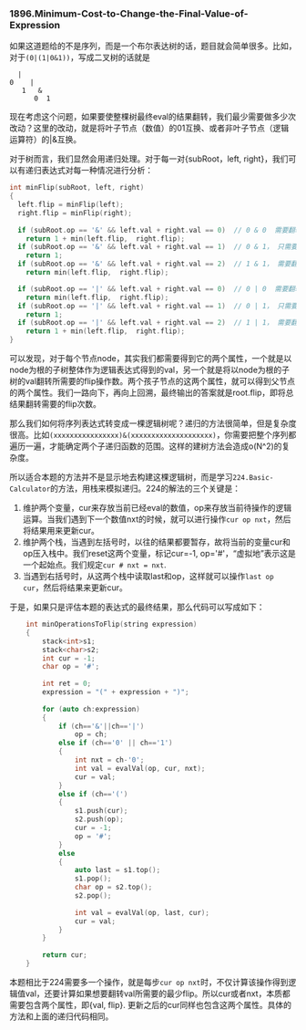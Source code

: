 ### 1896.Minimum-Cost-to-Change-the-Final-Value-of-Expression

如果这道题给的不是序列，而是一个布尔表达树的话，题目就会简单很多。比如，对于```(0|(1|0&1))```，写成二叉树的话就是
```
  |
0    |
   1   &
      0  1   
```
现在考虑这个问题，如果要使整棵树最终eval的结果翻转，我们最少需要做多少次改动？这里的改动，就是将叶子节点（数值）的01互换、或者非叶子节点（逻辑运算符）的|&互换。

对于树而言，我们显然会用递归处理。对于每一对{subRoot，left, right}，我们可以有递归表达式对每一种情况进行分析：
```cpp
int minFlip(subRoot, left, right)
{
  left.flip = minFlip(left);
  right.flip = minFlip(right);
  
  if (subRoot.op == '&' && left.val + right.val == 0)  // 0 & 0  需要翻转一个数字，再翻转逻辑符
    return 1 + min(left.flip,  right.flip);
  if (subRoot.op == '&' && left.val + right.val == 1)  // 0 & 1， 只需要翻转逻辑符
    return 1;
  if (subRoot.op == '&' && left.val + right.val == 2)  // 1 & 1， 需要翻一个数字
    return min(left.flip,  right.flip);  

  if (subRoot.op == '|' && left.val + right.val == 0)  // 0 | 0  需要翻转一个数字
    return min(left.flip,  right.flip);
  if (subRoot.op == '|' && left.val + right.val == 1)  // 0 | 1， 只需要翻转逻辑符
    return 1;
  if (subRoot.op == '|' && left.val + right.val == 2)  // 1 | 1， 需要翻一个数字，再翻转逻辑符
    return 1 + min(left.flip,  right.flip);  
}
```
可以发现，对于每个节点node，其实我们都需要得到它的两个属性，一个就是以node为根的子树整体作为逻辑表达式得到的val，另一个就是将以node为根的子树的val翻转所需要的flip操作数。两个孩子节点的这两个属性，就可以得到父节点的两个属性。我们一路向下，再向上回溯，最终输出的答案就是root.flip，即将总结果翻转需要的flip次数。

那么我们如何将序列表达式转变成一棵逻辑树呢？递归的方法很简单，但是复杂度很高。比如```(xxxxxxxxxxxxxxxx)&(xxxxxxxxxxxxxxxxxxxx)```，你需要把整个序列都遍历一遍，才能确定两个子递归函数的范围。这样的建树方法会造成o(N^2)的复杂度。

所以适合本题的方法并不是显示地去构建这棵逻辑树，而是学习```224.Basic-Calculator```的方法，用栈来模拟递归。224的解法的三个关键是：
1. 维护两个变量，cur来存放当前已经eval的数值，op来存放当前待操作的逻辑运算。当我们遇到下一个数值nxt的时候，就可以进行操作```cur op nxt```，然后将结果用来更新cur。
2. 维护两个栈，当遇到左括号时，以往的结果都要暂存，故将当前的变量cur和op压入栈中。我们reset这两个变量，标记cur=-1, op='#'，“虚拟地”表示这是一个起始点。我们规定```cur # nxt = nxt```.
3. 当遇到右括号时，从这两个栈中读取last和op，这样就可以操作```last op cur```，然后将结果来更新cur。

于是，如果只是评估本题的表达式的最终结果，那么代码可以写成如下：
```cpp
    int minOperationsToFlip(string expression) 
    {
        stack<int>s1;
        stack<char>s2;
        int cur = -1;
        char op = '#';
         
        int ret = 0;
        expression = "(" + expression + ")";
        
        for (auto ch:expression)
        {
            if (ch=='&'||ch=='|')
                op = ch;
            else if (ch=='0' || ch=='1')
            {
                int nxt = ch-'0';
                int val = evalVal(op, cur, nxt);
                cur = val;
            }
            else if (ch=='(')
            {                
                s1.push(cur);
                s2.push(op);
                cur = -1;
                op = '#';
            }
            else
            {
                auto last = s1.top();
                s1.pop();
                char op = s2.top();
                s2.pop();
                                
                int val = evalVal(op, last, cur);
                cur = val;
            }
        }
        
        return cur; 
    }
```    


本题相比于224需要多一个操作，就是每步```cur op nxt```时，不仅计算该操作得到逻辑值val，还要计算如果想要翻转val所需要的最少flip。所以cur或者nxt，本质都需要包含两个属性，即{val, flip}. 更新之后的cur同样也包含这两个属性。具体的方法和上面的递归代码相同。

